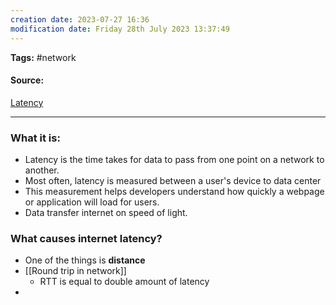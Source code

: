 ```yaml
---
creation date: 2023-07-27 16:36
modification date: Friday 28th July 2023 13:37:49
---
```


**Tags:** #network 

#### Source:
[Latency](https://www.cloudflare.com/learning/performance/glossary/what-is-latency/)

--------------------------------------

### What it is:

* Latency is the time takes for data to pass from one point on a network to another.
* Most often, latency is measured between a user's device to data center
* This measurement helps developers understand how quickly a webpage or application will load for users.
* Data transfer internet on speed of light.

### What causes internet latency?

* One of the things is **distance**
* [[Round trip in network]]
	* RTT is equal to double amount of latency
* 

